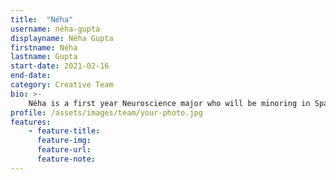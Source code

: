 ```yaml
---
title:  "Néha"
username: néha-gupta
displayname: Néha Gupta
firstname: Néha
lastname: Gupta
start-date: 2021-02-16 
end-date:
category: Creative Team
bio: >- 
    Néha is a first year Neuroscience major who will be minoring in Spanish. She is passionate about making learning accessible and enjoyable for her fellow students.
profile: /assets/images/team/your-photo.jpg
features:
    - feature-title: 
      feature-img: 
      feature-url: 
      feature-note: 
---
```

